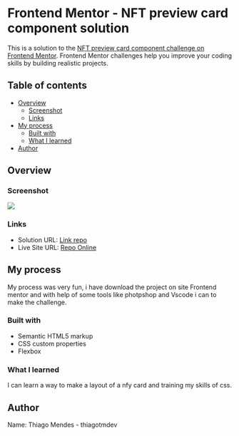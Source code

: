 # Frontend Mentor - NFT preview card component solution

This is a solution to the [NFT preview card component challenge on Frontend Mentor](https://www.frontendmentor.io/challenges/nft-preview-card-component-SbdUL_w0U). Frontend Mentor challenges help you improve your coding skills by building realistic projects. 

## Table of contents

- [Overview](#overview)
  - [Screenshot](#screenshot)
  - [Links](#links)
- [My process](#my-process)
  - [Built with](#built-with)
  - [What I learned](#what-i-learned)
- [Author](#author)

## Overview

### Screenshot

![](./screenshots/nft_image.png)

### Links

- Solution URL: [Link repo](https://github.com/thiagotmdev/Desafio-NFT-com-HTML-e-CSS)
- Live Site URL: [Repo Online](https://thiagotmdev.github.io/Desafio-NFT-com-HTML-e-CSS/)

## My process

My process was very fun, i have download the project on site Frontend mentor and with help of some tools like photpshop and Vscode i can to make the challenge.

### Built with

- Semantic HTML5 markup
- CSS custom properties
- Flexbox

### What I learned

I can learn a way to make a layout of a nfy card and training my skills of css.

## Author
Name: Thiago Mendes - thiagotmdev
